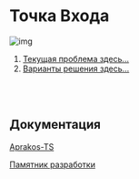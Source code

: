 # Точка Входа

<script>
if(window.location.hostname == "a374ru.readthedocs.io"){
window.location('../_README')
} else {
console.log('-=-=-= Вас приветствует СВЕТОФОР-РАЗРАБОТКИ =-=-=-')
}
</script>

![img](https://2.bp.blogspot.com/-mXGXVDW8FKA/YSJis0-2AzI/AAAAAAAAG5Y/wue1zyd-yJQDFshtPclrNOgClBzC8SMdgCK4BGAYYCw/s200/Az-742896.png)

1. [Текущая проблема здесь…](./days/173/red)
2. [Варианты решения здесь…](./days/173/yellow)

<br>
<br>

## Документация

[Aprakos-TS](https://aprakos-ts.readthedocs.io)

[Памятник разработки](https://a374ru.readthedocs.io)